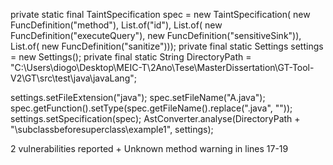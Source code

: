 private static final TaintSpecification spec = new TaintSpecification(
        new FuncDefinition("method"), List.of("id"), List.of(
            new FuncDefinition("executeQuery"), new FuncDefinition("sensitiveSink")), List.of(
                new FuncDefinition("sanitize")));
    private final static Settings settings = new Settings();
    private final static String DirectoryPath = "C:\\Users\\diogo\\Desktop\\MEIC-T\\2Ano\\Tese\\MasterDissertation\\GT-Tool-V2\\GT\\src\\test\\java\\javaLang";

settings.setFileExtension("java");
spec.setFileName("A.java");
spec.getFunction().setType(spec.getFileName().replace(".java", ""));
settings.setSpecification(spec);
AstConverter.analyse(DirectoryPath + "\\subclassbeforesuperclass\\example1", settings);

2 vulnerabilities reported + Unknown method warning in lines 17-19